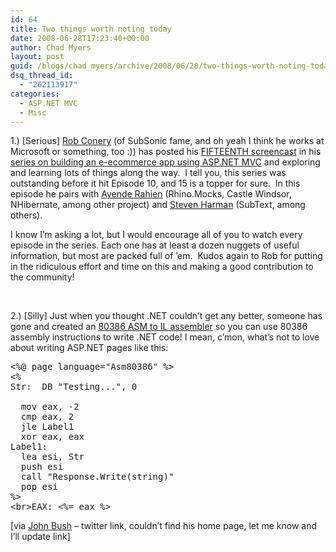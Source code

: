 ```yaml
---
id: 64
title: Two things worth noting today
date: 2008-06-28T17:23:40+00:00
author: Chad Myers
layout: post
guid: /blogs/chad_myers/archive/2008/06/28/two-things-worth-noting-today.aspx
dsq_thread_id:
  - "262113917"
categories:
  - ASP.NET MVC
  - Misc
---
```

1.) [Serious] [Rob Conery](http://blog.wekeroad.com/) (of SubSonic fame, and oh yeah I think he works at Microsoft or something, too :)) has posted his [FIFTEENTH screencast](http://blog.wekeroad.com/mvc-storefront/mvcstore-part-15/) in his [series on building an e-ecommerce app using ASP.NET MVC](http://blog.wekeroad.com/mvc-storefront/) and exploring and learning lots of things along the way.&nbsp; I tell you, this series was outstanding before it hit Episode 10, and 15 is a topper for sure.&nbsp; In this episode he pairs with [Ayende Rahien](http://www.ayende.com/Blog/) (Rhino.Mocks, Castle Windsor, NHibernate, among other project) and [Steven Harman](http://stevenharman.net/) (SubText, among others).&nbsp; 

I know I&#8217;m asking a lot, but I would encourage all of you to watch every episode in the series. Each one has at least a dozen nuggets of useful information, but most are packed full of &#8217;em.&nbsp; Kudos again to Rob for putting in the ridiculous effort and time on this and making a good contribution to the community!

&nbsp;

2.) [Silly] Just when you thought .NET couldn&#8217;t get any better, someone has gone and created an [80386 ASM to IL assembler](http://www.viksoe.dk/code/asmil.htm) so you can use 80386 assembly instructions to write .NET code! I mean, c&#8217;mon, what&#8217;s not to love about writing ASP.NET pages like this:

<pre><span class="asp">&lt;%@ page language="Asm80386" %&gt;</span>
<span class="asp">&lt;%</span>
Str:  DB <span class="str">"Testing..."</span>, 0

  mov eax, -2
  cmp eax, 2
  jle Label1
  xor eax, eax
Label1:
  lea esi, Str
  push esi
  call <span class="str">"Response.Write(string)"</span>
  pop esi
<span class="asp">%&gt;</span>
<span class="kwrd">&lt;</span><span class="html">br</span><span class="kwrd">&gt;</span>EAX: <span class="asp">&lt;%</span>= eax <span class="asp">%&gt;</span></pre>

[via [John Bush](http://twitter.com/johnnyb) &#8211; twitter link, couldn&#8217;t find his home page, let me know and I&#8217;ll update link]